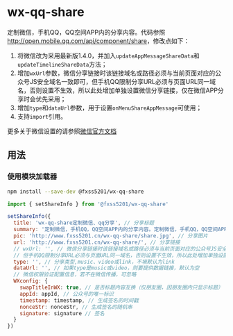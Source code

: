 # wx-qq-share #

定制微信，手机QQ，QQ空间APP内的分享内容。代码参照<http://open.mobile.qq.com/api/component/share>，修改点如下：

1. 将微信改为采用最新版1.4.0，并加入`updateAppMessageShareData`和`updateTimelineShareData`方法；
2. 增加`wxUrl`参数，微信分享链接时该链接域名或路径必须与当前页面对应的公众号JS安全域名一致即可，但手机QQ限制分享URL必须与页面URL同一域名，否则设置不生效，所以此处增加单独设置微信分享链接，仅在微信APP分享时会优先采用；
3. 增加`type`和`dataUrl`参数，用于设置`onMenuShareAppMessage`可使用；
4. 支持`import`引用。

更多关于微信设置的请参照[微信官方文档](https://developers.weixin.qq.com/doc/offiaccount/OA_Web_Apps/JS-SDK.html#10)

## 用法 ##

### 使用模块加载器 ###

```sh
npm install --save-dev @fxss5201/wx-qq-share
```

```javascript
import { setShareInfo } from '@fxss5201/wx-qq-share'

setShareInfo({
  title: 'wx-qq-share定制微信、qq分享', // 分享标题
  summary: '定制微信，手机QQ，QQ空间APP内的分享内容。定制微信，手机QQ，QQ空间APP内的分享内容。', // 分享内容
  pic: 'http://www.fxss5201.cn/wx-qq-share/share.jpg', // 分享图片
  url: 'http://www.fxss5201.cn/wx-qq-share/', // 分享链接
  // wxUrl: '', // 微信分享链接时该链接域名或路径必须与当前页面对应的公众号JS安全域名一致即可
  // 但手机QQ限制分享URL必须与页面URL同一域名，否则设置不生效，所以此处增加单独设置微信分享链接，微信分享会优先采用
  type: '', // 分享类型,music、video或link，不填默认为link
  dataUrl: '', // 如果type是music或video，则要提供数据链接，默认为空
  // 微信权限验证配置信息，若不在微信传播，可忽略
  WXconfig: {
    swapTitleInWX: true, // 是否标题内容互换（仅朋友圈，因朋友圈内只显示标题）
    appId: appId, // 公众号的唯一标识
    timestamp: timestamp, // 生成签名的时间戳
    nonceStr: nonceStr, // 生成签名的随机串
    signature: signature // 签名
  }
})
```
